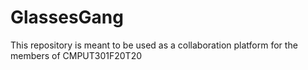 # GlassesGang

This repository is meant to be used as a collaboration platform for the members of CMPUT301F20T20

 
